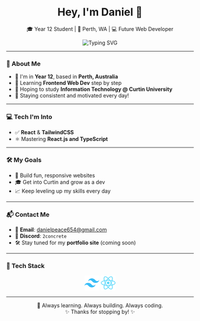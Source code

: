 <h1 align="center">Hey, I'm Daniel 👋</h1>

<p align="center">
  🎓 Year 12 Student | 📍 Perth, WA | 💻 Future Web Developer
</p>

<p align="center">
  <img src="https://readme-typing-svg.herokuapp.com?font=Fira+Code&size=22&duration=2000&pause=1000&color=36BCF7&center=true&vCenter=true&width=440&lines=Learning+Frontend+Development!;Dreaming+Big+%F0%9F%8C%9F;Building+Cool+Stuff+%F0%9F%94%A5" alt="Typing SVG" />
</p>

---

### 🧠 About Me

- 🏫 I'm in **Year 12**, based in **Perth, Australia**
- 🔧 Learning **Frontend Web Dev** step by step
- 🎯 Hoping to study **Information Technology @ Curtin University**
- 💪 Staying consistent and motivated every day!

---

### 💻 Tech I'm Into

- ✅ **React** & **TailwindCSS**
- ⚛️ Mastering **React.js and TypeScript**

---

### 🛠️ My Goals

- 🔨 Build fun, responsive websites  
- 🎓 Get into Curtin and grow as a dev  
- 📈 Keep leveling up my skills every day  

---

### 📬 Contact Me

- 📧 **Email**: danielpeace654@gmail.com  
- 💬 **Discord**: `2concrete`  
- 🛠️ Stay tuned for my **portfolio site** (coming soon)

---

### 🧩 Tech Stack

<p align="center">
  <img src="https://raw.githubusercontent.com/devicons/devicon/refs/heads/master/icons/tailwindcss/tailwindcss-original.svg" alt="tailwindcss" width="40"/>
  <img src="https://raw.githubusercontent.com/devicons/devicon/master/icons/react/react-original.svg" alt="react" width="40"/>
</p>

---

<p align="center">
  🚀 Always learning. Always building. Always coding.  
  <br>✨ Thanks for stopping by! ✨
</p>
